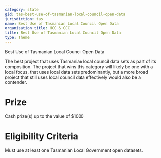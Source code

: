 ```yaml
---
category: state
gid: tas-best-use-of-tasmanian-local-council-open-data
jurisdiction: tas
name: Best Use of Tasmanian Local Council Open Data
organisation_title: HCC & GCC
title: Best Use of Tasmanian Local Council Open Data
type: Theme
---
```


Best Use of Tasmanian Local Council Open Data

The best project that uses Tasmanian local council data sets as part of its composition.  The project that wins this category will likely be one with a local focus, that uses local data sets predominantly, but a more broad project that still uses local council data effectively would also be a contender.

# Prize
Cash prize(s) up to the value of $1000

# Eligibility Criteria
Must use at least one Tasmanian Local Government open datasets.
